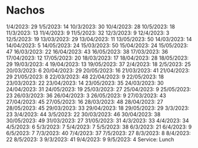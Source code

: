 # Nachos

1/4/2023: 29
1/5/2023: 14
10/3/2023: 30
10/4/2023: 28
10/5/2023: 18
11/3/2023: 13
11/4/2023: 9
11/5/2023: 32
12/3/2023: 9
12/4/2023: 3
12/5/2023: 19
13/03/2023: 29
13/04/2023: 11
13/05/2023: 50
14/03/2023: 14
14/04/2023: 5
14/05/2023: 24
15/03/2023: 50
15/04/2023: 24
15/05/2023: 47
16/03/2023: 22
16/04/2023: 43
16/05/2023: 38
17/03/2023: 36
17/04/2023: 12
17/05/2023: 20
18/03/2023: 17
18/04/2023: 28
18/05/2023: 29
19/03/2023: 4
19/04/2023: 13
19/05/2023: 37
2/4/2023: 18
2/5/2023: 25
20/03/2023: 6
20/04/2023: 29
20/05/2023: 16
21/03/2023: 41
21/04/2023: 29
21/05/2023: 8
22/03/2023: 48
22/04/2023: 9
22/05/2023: 18
23/03/2023: 22
23/04/2023: 14
23/05/2023: 35
24/03/2023: 30
24/04/2023: 31
24/05/2023: 19
25/03/2023: 27
25/04/2023: 9
25/05/2023: 23
26/03/2023: 36
26/04/2023: 3
26/05/2023: 9
27/03/2023: 43
27/04/2023: 45
27/05/2023: 16
28/03/2023: 48
28/04/2023: 27
28/05/2023: 45
29/03/2023: 33
29/04/2023: 18
29/05/2023: 29
3/3/2023: 23
3/4/2023: 44
3/5/2023: 22
30/03/2023: 46
30/04/2023: 38
30/05/2023: 49
31/03/2023: 27
31/05/2023: 31
4/3/2023: 33
4/4/2023: 34
4/5/2023: 6
5/3/2023: 7
5/4/2023: 7
5/5/2023: 38
6/3/2023: 21
6/4/2023: 9
6/5/2023: 7
7/3/2023: 40
7/4/2023: 37
7/5/2023: 27
8/3/2023: 8
8/4/2023: 22
8/5/2023: 3
9/3/2023: 41
9/4/2023: 9
9/5/2023: 4
Service: Lunch